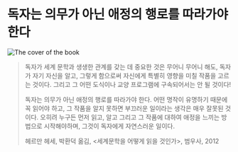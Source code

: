 # 독자는 의무가 아닌 애정의 행로를 따라가야 한다

![The cover of the book](https://cdn.myeongjae.kim/blog/2016/01/xxlarge.jpeg)

> 독자가 세계 문학과 생생한 관계를 갖는 데 중요한 것은 무어니 무어니 해도, 독자가 자기 자신을 알고, 그렇게 함으로써 자신에게 특별히 영향을 미칠 작품을 고르는 것이다. 그리고 그 어떤 도식이나 교양 프로그램에 구속되어서는 안 될 것이다!
>
> 독자는 의무가 아닌 애정의 행로를 따라가야 한다. 어떤 명작이 유명하기 때문에 꼭 읽어야 하고, 그 작품을 알지 못하면 부끄러운 일이라는 생각은 매우 잘못된 것이다. 오히려 누구든 먼저 읽고, 알고 그리고 그 작품에 대하여 애정을 느끼는 방법으로 시작해야하며, 그것이 독자에게 자연스러운 일이다.
>
> 헤르만 헤세, 박환덕 옮김, <세계문학을 어떻게 읽을 것인가>, 범우사, 2012
